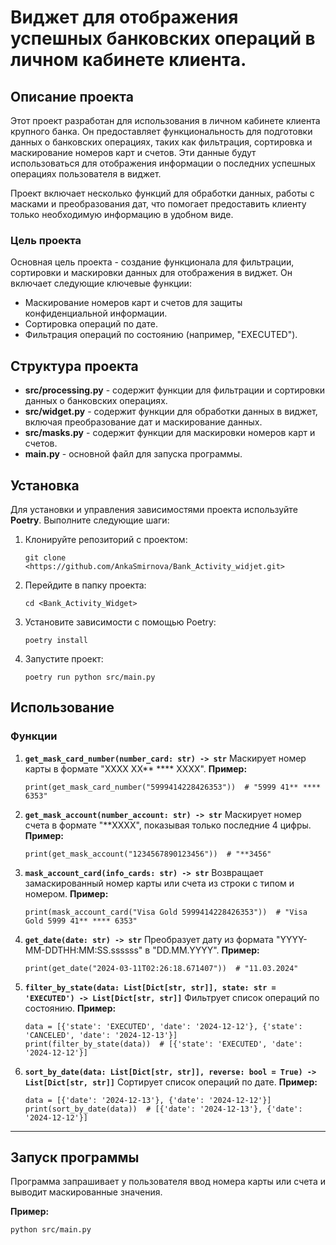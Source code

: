 # Виджет для отображения успешных банковских операций в личном кабинете клиента.

## Описание проекта

Этот проект разработан для использования в личном кабинете клиента крупного банка. Он предоставляет функциональность для подготовки данных о банковских операциях, таких как фильтрация, сортировка и маскирование номеров карт и счетов.
Эти данные будут использоваться для отображения информации о последних успешных операциях пользователя в виджет.

Проект включает несколько функций для обработки данных, работы с масками и преобразования дат, что помогает предоставить клиенту только необходимую информацию в удобном виде.

### Цель проекта

Основная цель проекта - создание функционала для фильтрации, сортировки и маскировки данных для отображения в виджет. Он включает следующие ключевые функции:
- Маскирование номеров карт и счетов для защиты конфиденциальной информации.
- Сортировка операций по дате.
- Фильтрация операций по состоянию (например, "EXECUTED").

## Структура проекта

- **src/processing.py** - содержит функции для фильтрации и сортировки данных о банковских операциях.
- **src/widget.py** - содержит функции для обработки данных в виджет, включая преобразование дат и маскирование данных.
- **src/masks.py** - содержит функции для маскировки номеров карт и счетов.
- **main.py** - основной файл для запуска программы.

## Установка

Для установки и управления зависимостями проекта используйте **Poetry**. Выполните следующие шаги:

1. Клонируйте репозиторий с проектом:
    ```
    git clone <https://github.com/AnkaSmirnova/Bank_Activity_widjet.git>
    ```

2. Перейдите в папку проекта:
    ```
    cd <Bank_Activity_Widget>
    ```

3. Установите зависимости с помощью Poetry:
    ```
    poetry install
    ```

4. Запустите проект:
    ```
    poetry run python src/main.py
    ```

## Использование

### Функции

1. **`get_mask_card_number(number_card: str) -> str`**
   Маскирует номер карты в формате "XXXX XX** **** XXXX".
   **Пример:**
      ```
      print(get_mask_card_number("5999414228426353"))  # "5999 41** **** 6353"
      ```

2. **`get_mask_account(number_account: str) -> str`**
   Маскирует номер счета в формате "**XXXX", показывая только последние 4 цифры.
   **Пример:**
      ```
      print(get_mask_account("1234567890123456"))  # "**3456"
      ```

3. **`mask_account_card(info_cards: str) -> str`**
   Возвращает замаскированный номер карты или счета из строки с типом и номером.
   **Пример:**
      ```
      print(mask_account_card("Visa Gold 5999414228426353"))  # "Visa Gold 5999 41** **** 6353"
      ```

4. **`get_date(date: str) -> str`**
   Преобразует дату из формата "YYYY-MM-DDTHH:MM:SS.ssssss" в "DD.MM.YYYY".
   **Пример:**
      ```
      print(get_date("2024-03-11T02:26:18.671407"))  # "11.03.2024"
      ```

5. **`filter_by_state(data: List[Dict[str, str]], state: str = 'EXECUTED') -> List[Dict[str, str]]`**
   Фильтрует список операций по состоянию.
   **Пример:**
      ```
      data = [{'state': 'EXECUTED', 'date': '2024-12-12'}, {'state': 'CANCELED', 'date': '2024-12-13'}]
      print(filter_by_state(data))  # [{'state': 'EXECUTED', 'date': '2024-12-12'}]
      ```

6. **`sort_by_date(data: List[Dict[str, str]], reverse: bool = True) -> List[Dict[str, str]]`**
   Сортирует список операций по дате.
   **Пример:**
      ```
      data = [{'date': '2024-12-13'}, {'date': '2024-12-12'}]
      print(sort_by_date(data))  # [{'date': '2024-12-13'}, {'date': '2024-12-12'}]
      ```

---

## Запуск программы

Программа запрашивает у пользователя ввод номера карты или счета и выводит маскированные значения.

**Пример:**
```
python src/main.py
```

